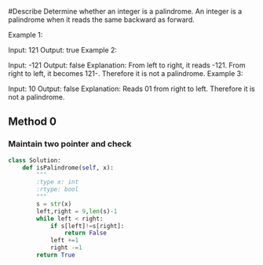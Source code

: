 #Describe
Determine whether an integer is a palindrome. An integer is a palindrome when it reads the same backward as forward.

Example 1:

Input: 121
Output: true
Example 2:

Input: -121
Output: false
Explanation: From left to right, it reads -121. From right to left, it becomes 121-. Therefore it is not a palindrome.
Example 3:

Input: 10
Output: false
Explanation: Reads 01 from right to left. Therefore it is not a palindrome.

## Method 0
### Maintain two pointer and check
```python
class Solution:
    def isPalindrome(self, x):
        """
        :type x: int
        :rtype: bool
        """
        s = str(x)
        left,right = 9,len(s)-1
        while left < right:
            if s[left]!=s[right]:
                return False
            left +=1
            right -=1
        return True
```

